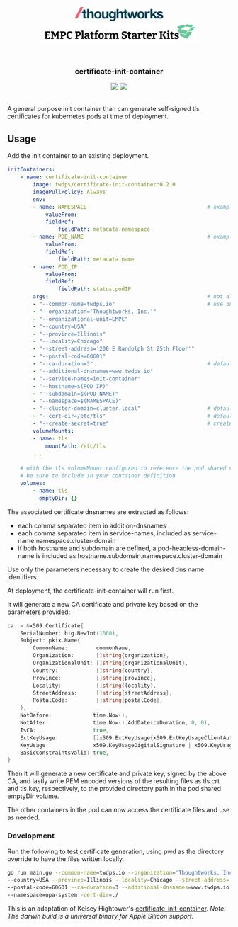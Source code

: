 <div align="center">
	<p>
		<img alt="Thoughtworks Logo" src="https://raw.githubusercontent.com/ThoughtWorks-DPS/static/master/thoughtworks_flamingo_wave.png?sanitize=true" width=200 />
    <br />
		<img alt="DPS Title" src="https://raw.githubusercontent.com/ThoughtWorks-DPS/static/master/EMPCPlatformStarterKitsImage.png?sanitize=true" width=350/>
	</p>
  <br />
  <h3>certificate-init-container</h3>
    <a href="https://app.circleci.com/pipelines/github/ThoughtWorks-DPS/certificate-init-container"><img src="https://circleci.com/gh/ThoughtWorks-DPS/certificate-init-container.svg?style=shield"></a> <a href="https://opensource.org/licenses/MIT"><img src="https://img.shields.io/badge/license-MIT-blue.svg"></a>
</div>
<br />

A general purpose init container than can generate self-signed tls certificates for kubernetes pods at time of deployment.  

## Usage

Add the init container to an existing deployment.

```yaml
initContainers:
    - name: certificate-init-container
        image: twdps/certificate-init-container:0.2.0
        imagePullPolicy: Always
        env:
        - name: NAMESPACE                                      # example of how the namespace can be accessed from the environment
            valueFrom:
            fieldRef:
                fieldPath: metadata.namespace
        - name: POD_NAME                                       # example of using pod information from the environment
            valueFrom:
            fieldRef:
                fieldPath: metadata.name
        - name: POD_IP
            valueFrom:
            fieldRef:
                fieldPath: status.podIP
        args:                                                  # not all parameters required
        - "--common-name=twdps.io"                             # use only those parameters necssary to fit your use case
        - "--organization='Thoughtworks, Inc.'"
        - "--organizational-unit=EMPC"
        - "--country=USA"
        - "--province=Illinois"
        - "--locality=Chicago"
        - "--street-address='200 E Randolph St 25th Floor'"
        - "--postal-code=60601"
        - "--ca-duration=3"                                    # default is 3 years
        - "--additional-dnsnames=www.twdps.io"
        - "--service-names=init-container"
        - "--hostname=$(POD_IP)"
        - "--subdomain=$(POD_NAME)"
        - "--namespace=$(NAMESPACE)"
        - "--cluster-domain=cluster.local"                     # default is cluster.local
        - "--cert-dir=/etc/tls"                                # default is /etc/tls 
        - "--create-secret=true"                               # create kubernetes secret with certificate info, default is false
        volumeMounts:
        - name: tls
            mountPath: /etc/tls
        ...

    # with the tls volumeMount configured to reference the pod shared volume
    # be sure to include in your container definition
    volumes:
        - name: tls
          emptyDir: {}
```

The associated certificate dnsnames are extracted as follows:

* each comma separated item in addition-dnsnames
* each comma separated item in service-names, included as service-name.namespace.cluster-domain
* if both hostname and subdomain are defined, a pod-headless-domain-name is included as hostname.subdomain.namespace.cluster-domain

Use only the parameters necessary to create the desired dns name identifiers.  

At deployment, the certificate-init-container will run first.  

It will generate a new CA certificate and private key based on the parameters provided:
```go
ca := &x509.Certificate{
    SerialNumber: big.NewInt(1000),
    Subject: pkix.Name{
        CommonName: 		commonName,
        Organization:  		[]string{organization},
        OrganizationalUnit: []string{organizationalUnit},
        Country:       		[]string{country},
        Province:      		[]string{province},
        Locality:      		[]string{locality},
        StreetAddress: 		[]string{streetAddress},
        PostalCode:    		[]string{postalCode},
    },
    NotBefore:             time.Now(),
    NotAfter:              time.Now().AddDate(caDuration, 0, 0),
    IsCA:                  true,
    ExtKeyUsage:           []x509.ExtKeyUsage{x509.ExtKeyUsageClientAuth, x509.ExtKeyUsageServerAuth},
    KeyUsage:              x509.KeyUsageDigitalSignature | x509.KeyUsageCertSign,
    BasicConstraintsValid: true,
}
```
Then it will generate a new certificate and private key, signed by the above CA, and lastly write PEM encoded versions of the resulting files as tls.crt and tls.key, respectively, to the provided directory path in the pod shared emptyDir volume.  

The other containers in the pod can now access the certificate files and use as needed.  

### Development

Run the following to test certificate generation, using pwd as the directory override to have the files written locally.
```bash
go run main.go --common-name=twdps.io --organization='Thoughtworks, Inc.' --organizational-unit=EMPC \
--country=USA --province=Illinois --locality=Chicago --street-address='200 E Randolph St 25th Floor' \
--postal-code=60601 --ca-duration=3 --additional-dnsnames=www.twdps.io --service-names=init-container \
--namespace=opa-system -cert-dir=./
```

This is an adaptation of Kelsey Hightower's [certificate-init-container](https://github.com/kelseyhightower/certificate-init-container). _Note: The darwin build is a universal binary for Apple Silicon support._   

